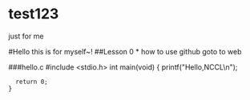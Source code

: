 test123
=======

just for me

#Hello this is for myself~!
##Lesson 0
    * how to use github goto to web

###hello.c
    #include <stdio.h>
    int main(void)
    {
      printf("Hello,NCCL\n");
      
      return 0;
    }
      



